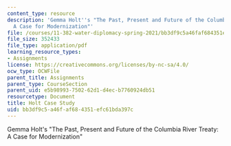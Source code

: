```yaml
---
content_type: resource
description: 'Gemma Holt''s "The Past, Present and Future of the Columbia River Treaty:
  A Case for Modernization"'
file: /courses/11-382-water-diplomacy-spring-2021/bb3df9c5a46faf684351efc61bda397c_MIT11_382s21_Holt.pdf
file_size: 352433
file_type: application/pdf
learning_resource_types:
- Assignments
license: https://creativecommons.org/licenses/by-nc-sa/4.0/
ocw_type: OCWFile
parent_title: Assignments
parent_type: CourseSection
parent_uid: e5b98993-7502-62d1-d4ec-b7760924db51
resourcetype: Document
title: Holt Case Study
uid: bb3df9c5-a46f-af68-4351-efc61bda397c
---
```

Gemma Holt's "The Past, Present and Future of the Columbia River Treaty: A Case for Modernization"